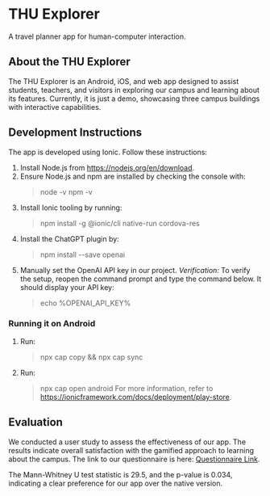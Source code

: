 # THU Explorer
A travel planner app for human-computer interaction.

## About the THU Explorer
The THU Explorer is an Android, iOS, and web app designed to assist students, teachers, and visitors in exploring our campus and learning about its features. Currently, it is just a demo, showcasing three campus buildings with interactive capabilities.

## Development Instructions
The app is developed using Ionic. Follow these instructions:
1. Install Node.js from https://nodejs.org/en/download.
2. Ensure Node.js and npm are installed by checking the console with:
   > node -v
   > npm -v
3. Install Ionic tooling by running:
   > npm install -g @ionic/cli native-run cordova-res
4. Install the ChatGPT plugin by:
   > npm install --save openai
5. Manually set the OpenAI API key in our project.
   *Verification:* To verify the setup, reopen the command prompt and type the command below. It should display your API key:
   > echo %OPENAI_API_KEY%

### Running it on Android
1. Run:
   > npx cap copy && npx cap sync
2. Run:
   > npx cap open android
For more information, refer to https://ionicframework.com/docs/deployment/play-store.

## Evaluation
We conducted a user study to assess the effectiveness of our app. The results indicate overall satisfaction with the gamified approach to learning about the campus. The link to our questionnaire is here: [Questionnaire Link](https://docs.google.com/forms/d/e/1FAIpQLSeoq0y1Ml81J3gZHEk9E7aBDIFcRCxoewFBuEOsgSindIUyUA/viewform?usp=sf_link).

The Mann-Whitney U test statistic is 29.5, and the p-value is 0.034, indicating a clear preference for our app over the native version.
